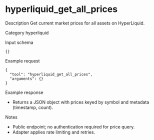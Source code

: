 # hyperliquid_get_all_prices

Description
Get current market prices for all assets on HyperLiquid.

Category
hyperliquid

Input schema

```
{}
```

Example request

```
{
  "tool": "hyperliquid_get_all_prices",
  "arguments": {}
}
```

Example response

- Returns a JSON object with prices keyed by symbol and metadata (timestamp, count).

Notes

- Public endpoint; no authentication required for price query.
- Adapter applies rate limiting and retries.

